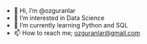- 👋 Hi, I’m @ozguranlar
- 👀 I’m interested in Data Science
- 🌱 I’m currently learning Python and SQL
- 📫 How to reach me; ozguranlar@gmail.com

<!---
ozguranlar/ozguranlar is a ✨ special ✨ repository because its `README.md` (this file) appears on your GitHub profile.
You can click the Preview link to take a look at your changes.
--->
